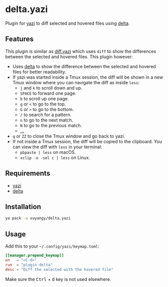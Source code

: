 # delta.yazi

Plugin for [yazi](https://github.com/sxyazi/yazi) to diff selected and hovered files using [delta](https://github.com/dandavison/delta). 

## Features
This plugin is similar as [diff.yazi](https://github.com/yazi-rs/plugins/tree/main/diff.yazi) which uses `diff` to show the differences between the selected and hovered files.
This plugin however:
- Uses [delta](https://github.com/dandavison/delta) to show the difference between the selected and hovered files for better readability.
- If yazi was started inside a Tmux session, the diff will be shown in a new Tmux window where you can navigate the diff as inside `less`:
    * `j` and `k` to scroll down and up.
    * `SPACE` to forward one page.
    * `b` to scroll up one page.
    * `g` or `<` to go to the top.
    * `G` or `>` to go to the bottom.
    * `/` to search for a pattern.
    * `n` to go to the next match.
    * `N` to go to the previous match.
    * [...](https://man7.org/linux/man-pages/man1/less.1.html)
- `q` or `ZZ` to close the Tmux window and go back to yazi.
- If not inside a Tmux session, the diff will be copied to the clipboard. You can view the diff with
`less` in your terminal:
    * `pbpaste | less` on macOS.
    * `xclip -o -sel c | less` on Linux.


## Requirements
- [yazi](https://github.com/sxyazi/yazi) 
- [delta](https://github.com/dandavison/delta)


## Installation

```bash
ya pack -a xuyangy/delta.yazi
```
## Usage

Add this to your `~/.config/yazi/keymap.toml`:

```toml
[[manager.prepend_keymap]]
on   = "<C-d>"
run  = "plugin delta"
desc = "Diff the selected with the hovered file"
```

Make sure the <kbd>Ctrl</kbd> + <kbd>d</kbd> key is not used elsewhere.
